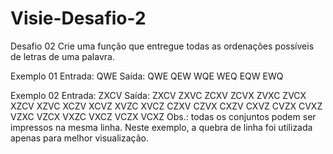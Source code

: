 # Visie-Desafio-2

Desafio 02
Crie uma função que entregue todas as ordenações possíveis de letras de uma palavra.

Exemplo 01
Entrada: QWE
Saída:
QWE QEW WQE WEQ EQW EWQ

Exemplo 02
Entrada: ZXCV
Saída:
ZXCV ZXVC ZCXV ZCVX ZVXC ZVCX
XZCV XZVC XCZV XCVZ XVZC XVCZ
CZXV CZVX CXZV CXVZ CVZX CVXZ
VZXC VZCX VXZC VXCZ VCZX VCXZ
Obs.: todas os conjuntos podem ser impressos na mesma linha. Neste exemplo, a quebra de linha foi utilizada apenas para melhor visualização.



